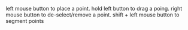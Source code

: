left mouse button to place a point.
hold left button to drag a poing.
right mouse button to de-select/remove a point.
shift + left mouse button to segment points